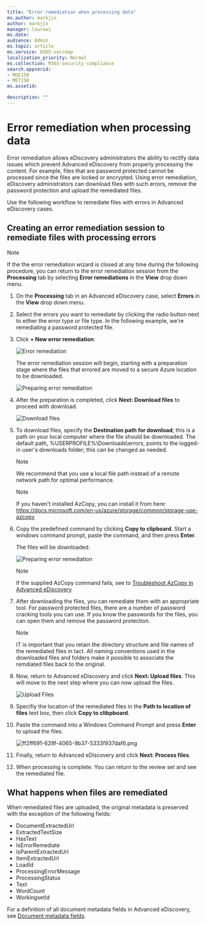 ```yaml
---
title: "Error remediation when processing data"
ms.author: markjjo
author: markjjo
manager: laurawi
ms.date: 
audience: Admin
ms.topic: article
ms.service: O365-seccomp
localization_priority: Normal
ms.collection: M365-security-compliance 
search.appverid: 
- MOE150
- MET150
ms.assetid: 

description: ""
---
```


# Error remediation when processing data

Error remediation allows eDiscovery administrators the ability to rectify data issues which prevent Advanced eDiscovery from properly processing the content. For example, files that are password protected cannot be processed since the files are locked or encrypted. Using error remediation, eDiscovery administrators can download files with such errors, remove the password protection and upload the remediated files.

Use the following workflow to remediate files with errors in Advanced eDiscovery cases.

## Creating an error remediation session to remediate files with processing errors

>[!NOTE]
>If the the error remediation wizard is closed at any time during the following procedure, you can return to the error remediation session from the **Processing** tab by selecting **Error remediations** in the **View** drop down menu.

1. On the **Processing** tab in an Advanced eDiscovery case, select **Errors** in the **View** drop down menu.

2. Select the errors you want to remediate by clicking the radio button next to either the error type or file type.  In the following example, we're remediating a password protected file.

3. Click **+ New error remediation**.

    ![Error remediation](../media/8c2faf1a-834b-44fc-b418-6a18aed8b81a.png)

    The error remediation session will begin, starting with a preparation stage where the files that errored are moved to a secure Azure location to be downloaded.

    ![Preparing error remediation](../media/390572ec-7012-47c4-a6b6-4cbb5649e8a8.png)

4. After the preparation is completed, click **Next: Download files** to proceed with download.

    ![Download files](../media/6ac04b09-8e13-414a-9e24-7c75ba586363.png)

5. To download files, specify the **Destination path for download**; this is a path on your local computer where the file should be downloaded.  The default path, %USERPROFILE%\Downloads\errors, points to the logged-in user's downloads folder; this can be changed as needed.

    >[!NOTE]
    >We recommend that you use a local file path instead of a remote network path for optimal performance.

    > [!NOTE]
    > If you haven't installed AzCopy, you can install it from here: https://docs.microsoft.com/en-us/azure/storage/common/storage-use-azcopy

6. Copy the predefined command by clicking **Copy to clipboard**. Start a windows command prompt, paste the command, and then press **Enter**.  

    The files will be downloaded.

    ![Preparing error remediation](../media/f364ab4d-31c5-4375-b69f-650f694a2f69.png)

    > [!NOTE]
    > If the supplied AzCopy command fails, see to [Troubleshoot AzCopy in Advanced eDiscovery](troubleshooting-azcopy.md)

7. After downloading the files, you can remediate them with an appropriate tool. For password protected files, there are a number of password cracking tools you can use. If you know the passwords for the files, you can open them and remove the password protection.
    > [!NOTE]
    > IT is important that you retain the directory structure and file names of the remediated files in tact.  All naming conventions used in the downloaded files and folders make it possible to associate the remdiated files back to the original.

8. Now, return to Advanced eDiscovery and click **Next: Upload files**.  This will move to the next step where you can now upload the files.

    ![Upload Files](../media/af3d8617-1bab-4ecd-8de0-22e53acba240.png)

9. Specifiy the location of the remediated files in the **Path to location of files** text box, then click **Copy to clibpboard**.

10. Paste the command into a Windows Command Prompt and press **Enter** to upload the files.

    ![ff2ff691-629f-4065-9b37-5333f937daf6.png](../media/ff2ff691-629f-4065-9b37-5333f937daf6.png)

11. Finally, return to Advanced eDiscovery and click **Next: Process files**.

12. When processing is complete.  You can return to the review set and see the remediated file.

## What happens when files are remediated

When remediated files are uploaded, the original metadata is preserved with the exception of the following fields: 

- DocumentExtractedUrl
- ExtractedTextSize
- HasText
- IsErrorRemediate
- IsParentExtractedUrl
- ItemExtractedUrl
- LoadId
- ProcessingErrorMessage
- ProcessingStatus
- Text
- WordCount
- WorkingsetId

For a definition of all document metadata fields in Advanced eDiscovery, see [Document metadata fields](document-metadata-fields.md).